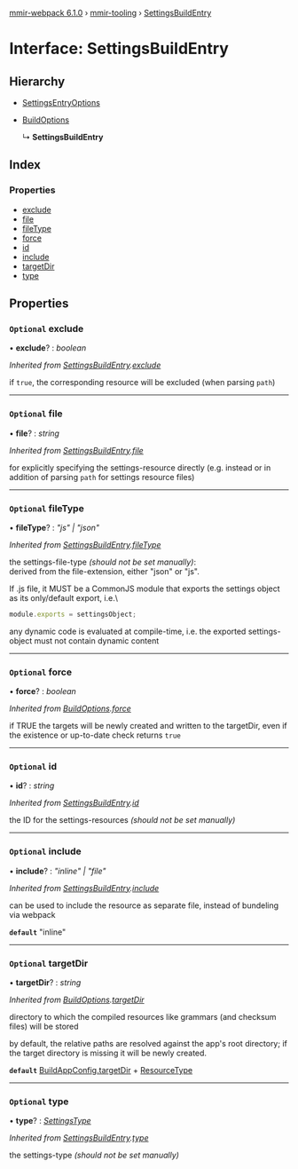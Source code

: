 [mmir-webpack 6.1.0](../README.md) › [mmir-tooling](../modules/mmir_tooling.md) › [SettingsBuildEntry](mmir_tooling.settingsbuildentry.md)

# Interface: SettingsBuildEntry

## Hierarchy

* [SettingsEntryOptions](mmir_tooling.settingsentryoptions.md)

* [BuildOptions](mmir_tooling.buildoptions.md)

  ↳ **SettingsBuildEntry**

## Index

### Properties

* [exclude](mmir_tooling.settingsbuildentry.md#optional-exclude)
* [file](mmir_tooling.settingsbuildentry.md#optional-file)
* [fileType](mmir_tooling.settingsbuildentry.md#optional-filetype)
* [force](mmir_tooling.settingsbuildentry.md#optional-force)
* [id](mmir_tooling.settingsbuildentry.md#optional-id)
* [include](mmir_tooling.settingsbuildentry.md#optional-include)
* [targetDir](mmir_tooling.settingsbuildentry.md#optional-targetdir)
* [type](mmir_tooling.settingsbuildentry.md#optional-type)

## Properties

### `Optional` exclude

• **exclude**? : *boolean*

*Inherited from [SettingsBuildEntry](mmir_tooling.settingsbuildentry.md).[exclude](mmir_tooling.settingsbuildentry.md#optional-exclude)*

if `true`, the corresponding resource will be excluded (when parsing `path`)

___

### `Optional` file

• **file**? : *string*

*Inherited from [SettingsBuildEntry](mmir_tooling.settingsbuildentry.md).[file](mmir_tooling.settingsbuildentry.md#optional-file)*

for explicitly specifying the settings-resource directly (e.g. instead or in addition of parsing `path` for settings resource files)

___

### `Optional` fileType

• **fileType**? : *"js" | "json"*

*Inherited from [SettingsBuildEntry](mmir_tooling.settingsbuildentry.md).[fileType](mmir_tooling.settingsbuildentry.md#optional-filetype)*

the settings-file-type _(should not be set manually)_:\
derived from the file-extension, either "json" or "js".

If .js file, it MUST be a CommonJS module that exports the settings object as its only/default export, i.e.\
```javascript
module.exports = settingsObject;
```
any dynamic code is evaluated at compile-time, i.e. the exported settings-object must not contain dynamic content

___

### `Optional` force

• **force**? : *boolean*

*Inherited from [BuildOptions](mmir_tooling.buildoptions.md).[force](mmir_tooling.buildoptions.md#optional-force)*

if TRUE the targets will be newly created and written to the targetDir,
even if the existence or up-to-date check returns `true`

___

### `Optional` id

• **id**? : *string*

*Inherited from [SettingsBuildEntry](mmir_tooling.settingsbuildentry.md).[id](mmir_tooling.settingsbuildentry.md#optional-id)*

the ID for the settings-resources _(should not be set manually)_

___

### `Optional` include

• **include**? : *"inline" | "file"*

*Inherited from [SettingsBuildEntry](mmir_tooling.settingsbuildentry.md).[include](mmir_tooling.settingsbuildentry.md#optional-include)*

can be used to include the resource as separate file, instead of bundeling via webpack

**`default`** "inline"

___

### `Optional` targetDir

• **targetDir**? : *string*

*Inherited from [BuildOptions](mmir_tooling.buildoptions.md).[targetDir](mmir_tooling.buildoptions.md#optional-targetdir)*

directory to which the compiled resources like grammars (and checksum files) will be stored

by default, the relative paths are resolved against the app's root directory;
if the target directory is missing it will be newly created.

**`default`** [BuildAppConfig.targetDir](mmir_tooling.buildappconfig.md#optional-targetdir) + [ResourceType](../modules/mmir_tooling.md#resourcetype)

___

### `Optional` type

• **type**? : *[SettingsType](../modules/mmir_tooling.md#settingstype)*

*Inherited from [SettingsBuildEntry](mmir_tooling.settingsbuildentry.md).[type](mmir_tooling.settingsbuildentry.md#optional-type)*

the settings-type _(should not be set manually)_
